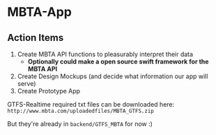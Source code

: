 # MBTA-App

## Action Items
1. Create MBTA API functions to pleasurably interpret their data
	- **Optionally could make a open source swift framework for the MBTA API**
2. Create Design Mockups (and decide what information our app will serve)
3. Create Prototype App


GTFS-Realtime required txt files can be downloaded here:
` http://www.mbta.com/uploadedfiles/MBTA_GTFS.zip
`

But they're already in `backend/GTFS_MBTA` for now :)